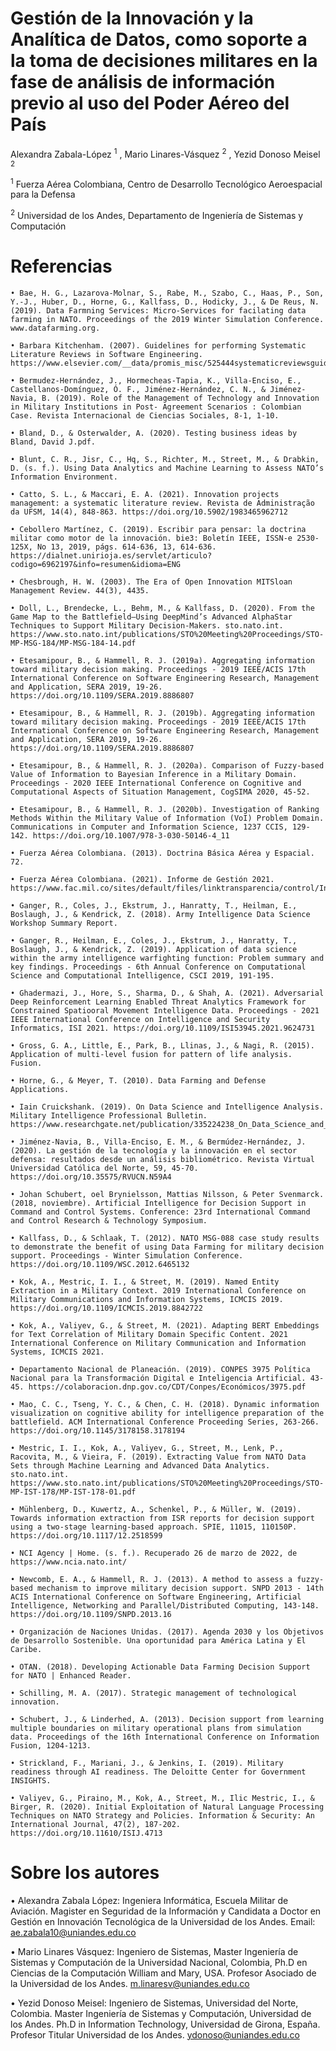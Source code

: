 # Gestión de la Innovación y la Analítica de Datos, como soporte a la toma de decisiones militares en la fase de análisis de información previo al uso del Poder Aéreo del País

Alexandra Zabala-López <sup>1</sup> , Mario Linares-Vásquez <sup>2</sup> , Yezid Donoso Meisel <sup>2</sup>

<sup>1</sup> Fuerza Aérea Colombiana, Centro de Desarrollo Tecnológico Aeroespacial para la Defensa

<sup>2</sup> Universidad de los Andes, Departamento de Ingeniería de Sistemas y Computación

# Referencias


    • Bae, H. G., Lazarova-Molnar, S., Rabe, M., Szabo, C., Haas, P., Son, Y.-J., Huber, D., Horne, G., Kallfass, D., Hodicky, J., & De Reus, N. (2019). Data Farmning Services: Micro-Services for facilating data farming in NATO. Proceedings of the 2019 Winter Simulation Conference. www.datafarming.org.
    
    • Barbara Kitchenham. (2007). Guidelines for performing Systematic Literature Reviews in Software Engineering. https://www.elsevier.com/__data/promis_misc/525444systematicreviewsguide.pdf
    
    • Bermudez-Hernández, J., Hormecheas-Tapia, K., Villa-Enciso, E., Castellanos-Domínguez, Ó. F., Jiménez-Hernández, C. N., & Jiménez-Navia, B. (2019). Role of the Management of Technology and Innovation in Military Institutions in Post- Agreement Scenarios : Colombian Case. Revista Internacional de Ciencias Sociales, 8-1, 1-10.
    
    • Bland, D., & Osterwalder, A. (2020). Testing business ideas by Bland, David J.pdf.
    
    • Blunt, C. R., Jisr, C., Hq, S., Richter, M., Street, M., & Drabkin, D. (s. f.). Using Data Analytics and Machine Learning to Assess NATO’s Information Environment.
    
    • Catto, S. L., & Maccari, E. A. (2021). Innovation projects management: a systematic literature review. Revista de Administração da UFSM, 14(4), 848-863. https://doi.org/10.5902/1983465962712
    
    • Cebollero Martínez, C. (2019). Escribir para pensar: la doctrina militar como motor de la innovación. bie3: Boletín IEEE, ISSN-e 2530-125X, No 13, 2019, págs. 614-636, 13, 614-636. https://dialnet.unirioja.es/servlet/articulo?codigo=6962197&info=resumen&idioma=ENG
    
    • Chesbrough, H. W. (2003). The Era of Open Innovation MITSloan Management Review. 44(3), 4435.
    
    • Doll, L., Brendecke, L., Behm, M., & Kallfass, D. (2020). From the Game Map to the Battlefield–Using DeepMind’s Advanced AlphaStar Techniques to Support Military Decision-Makers. sto.nato.int. https://www.sto.nato.int/publications/STO%20Meeting%20Proceedings/STO-MP-MSG-184/MP-MSG-184-14.pdf

    • Etesamipour, B., & Hammell, R. J. (2019a). Aggregating information toward military decision making. Proceedings - 2019 IEEE/ACIS 17th International Conference on Software Engineering Research, Management and Application, SERA 2019, 19-26. https://doi.org/10.1109/SERA.2019.8886807
    
    • Etesamipour, B., & Hammell, R. J. (2019b). Aggregating information toward military decision making. Proceedings - 2019 IEEE/ACIS 17th International Conference on Software Engineering Research, Management and Application, SERA 2019, 19-26. https://doi.org/10.1109/SERA.2019.8886807
    
    • Etesamipour, B., & Hammell, R. J. (2020a). Comparison of Fuzzy-based Value of Information to Bayesian Inference in a Military Domain. Proceedings - 2020 IEEE International Conference on Cognitive and Computational Aspects of Situation Management, CogSIMA 2020, 45-52. 
    
    • Etesamipour, B., & Hammell, R. J. (2020b). Investigation of Ranking Methods Within the Military Value of Information (VoI) Problem Domain. Communications in Computer and Information Science, 1237 CCIS, 129-142. https://doi.org/10.1007/978-3-030-50146-4_11
    
    • Fuerza Aérea Colombiana. (2013). Doctrina Básica Aérea y Espacial. 72.
    
    • Fuerza Aérea Colombiana. (2021). Informe de Gestión 2021. https://www.fac.mil.co/sites/default/files/linktransparencia/control/Informesgestion/informesFAC/Informe_Gestion_FAC_2021_VF.pdf
    
    • Ganger, R., Coles, J., Ekstrum, J., Hanratty, T., Heilman, E., Boslaugh, J., & Kendrick, Z. (2018). Army Intelligence Data Science Workshop Summary Report.
    
    • Ganger, R., Heilman, E., Coles, J., Ekstrum, J., Hanratty, T., Boslaugh, J., & Kendrick, Z. (2019). Application of data science within the army intelligence warfighting function: Problem summary and key findings. Proceedings - 6th Annual Conference on Computational Science and Computational Intelligence, CSCI 2019, 191-195. 
    
    • Ghadermazi, J., Hore, S., Sharma, D., & Shah, A. (2021). Adversarial Deep Reinforcement Learning Enabled Threat Analytics Framework for Constrained Spatiooral Movement Intelligence Data. Proceedings - 2021 IEEE International Conference on Intelligence and Security Informatics, ISI 2021. https://doi.org/10.1109/ISI53945.2021.9624731
    
    • Gross, G. A., Little, E., Park, B., Llinas, J., & Nagi, R. (2015). Application of multi-level fusion for pattern of life analysis. Fusion.
    
    • Horne, G., & Meyer, T. (2010). Data Farming and Defense Applications.
    
    • Iain Cruickshank. (2019). On Data Science and Intelligence Analysis. Military Intelligence Professional Bulletin. https://www.researchgate.net/publication/335224238_On_Data_Science_and_Intelligence_Analysis
    
    • Jiménez-Navia, B., Villa-Enciso, E. M., & Bermúdez-Hernández, J. (2020). La gestión de la tecnología y la innovación en el sector defensa: resultados desde un análisis bibliométrico. Revista Virtual Universidad Católica del Norte, 59, 45-70. https://doi.org/10.35575/RVUCN.N59A4
     
    • Johan Schubert, oel Brynielsson, Mattias Nilsson, & Peter Svenmarck. (2018, noviembre). Artificial Intelligence for Decision Support in Command and Control Systems. Conference: 23rd International Command and Control Research & Technology Symposium. 
    
    • Kallfass, D., & Schlaak, T. (2012). NATO MSG-088 case study results to demonstrate the benefit of using Data Farming for military decision support. Proceedings - Winter Simulation Conference. https://doi.org/10.1109/WSC.2012.6465132
    
    • Kok, A., Mestric, I. I., & Street, M. (2019). Named Entity Extraction in a Military Context. 2019 International Conference on Military Communications and Information Systems, ICMCIS 2019. https://doi.org/10.1109/ICMCIS.2019.8842722
    
    • Kok, A., Valiyev, G., & Street, M. (2021). Adapting BERT Embeddings for Text Correlation of Military Domain Specific Content. 2021 International Conference on Military Communication and Information Systems, ICMCIS 2021. 
    
    • Departamento Nacional de Planeación. (2019). CONPES 3975 Política Nacional para la Transformación Digital e Inteligencia Artificial. 43-45. https://colaboracion.dnp.gov.co/CDT/Conpes/Económicos/3975.pdf
    
    • Mao, C. C., Tseng, Y. C., & Chen, C. H. (2018). Dynamic information visualization on cognitive ability for intelligence preparation of the battlefield. ACM International Conference Proceeding Series, 263-266. https://doi.org/10.1145/3178158.3178194
    
    • Mestric, I. I., Kok, A., Valiyev, G., Street, M., Lenk, P., Racovita, M., & Vieira, F. (2019). Extracting Value from NATO Data Sets through Machine Learning and Advanced Data Analytics. sto.nato.int. https://www.sto.nato.int/publications/STO%20Meeting%20Proceedings/STO-MP-IST-178/MP-IST-178-01.pdf
    
    • Mühlenberg, D., Kuwertz, A., Schenkel, P., & Müller, W. (2019). Towards information extraction from ISR reports for decision support using a two-stage learning-based approach. SPIE, 11015, 110150P. https://doi.org/10.1117/12.2518599 
    
    • NCI Agency | Home. (s. f.). Recuperado 26 de marzo de 2022, de https://www.ncia.nato.int/
    
    • Newcomb, E. A., & Hammell, R. J. (2013). A method to assess a fuzzy-based mechanism to improve military decision support. SNPD 2013 - 14th ACIS International Conference on Software Engineering, Artificial Intelligence, Networking and Parallel/Distributed Computing, 143-148. https://doi.org/10.1109/SNPD.2013.16
     
    • Organización de Naciones Unidas. (2017). Agenda 2030 y los Objetivos de Desarrollo Sostenible. Una oportunidad para América Latina y El Caribe.
    
    • OTAN. (2018). Developing Actionable Data Farming Decision Support for NATO | Enhanced Reader.
    
    • Schilling, M. A. (2017). Strategic management of technological innovation.
    
    • Schubert, J., & Linderhed, A. (2013). Decision support from learning multiple boundaries on military operational plans from simulation data. Proceedings of the 16th International Conference on Information Fusion, 1204-1213.
    
    • Strickland, F., Mariani, J., & Jenkins, I. (2019). Military readiness through AI readiness. The Deloitte Center for Government INSIGHTS.

    • Valiyev, G., Piraino, M., Kok, A., Street, M., Ilic Mestric, I., & Birger, R. (2020). Initial Exploitation of Natural Language Processing Techniques on NATO Strategy and Policies. Information & Security: An International Journal, 47(2), 187-202. https://doi.org/10.11610/ISIJ.4713
 

# Sobre los autores

• Alexandra Zabala López: Ingeniera Informática, Escuela Militar de Aviación. Magister en Seguridad de la Información y Candidata a Doctor en Gestión en Innovación Tecnológica de la Universidad de los Andes. Email: ae.zabala10@uniandes.edu.co

• Mario Linares Vásquez: Ingeniero de Sistemas, Master Ingeniería de Sistemas y Computación de la Universidad Nacional, Colombia, Ph.D en Ciencias de la Computación William and Mary, USA. Profesor Asociado de la Universidad de los Andes. m.linaresv@uniandes.edu.co
 
• Yezid Donoso Meisel: Ingeniero de Sistemas, Universidad del Norte, Colombia. Master Ingeniería de Sistemas y Computación, Universidad de los Andes. Ph.D in Information Technology, Universidad de Girona, España. Profesor Titular Universidad de los Andes. ydonoso@uniandes.edu.co

